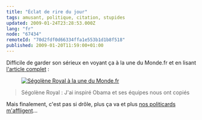 ```yaml
---
title: "Éclat de rire du jour"
tags: amusant, politique, citation, stupides
updated: 2009-01-24T23:28:53.000Z
lang: "fr"
node: "67434"
remoteId: "70d2fdf0d66334ffa1e553b1d1b8f518"
published: 2009-01-20T11:59:00+01:00
---
```


Difficile de garder son sérieux en voyant ça à la une du Monde.fr et en lisant [l'article complet](http://www.lemonde.fr/international/article/2009/01/20/segolene-royal-j-ai-inspire-obama-et-ses-equipes-nous-ont-copies_1143977_3210.html#ens_id=1143922) :

<figure class="object-center"><a href="/images/segolene-royal-a-la-une-du-monde-fr.jpg"><img loading="lazy" src="/images//segolene-royal-a-la-une-du-monde-fr.jpg" alt="Ségolène Royal à la une du Monde.fr">
</a></figure>

<blockquote>

Ségolène Royal : J'ai inspiré Obama et ses équipes nous ont copiés
</blockquote>


Mais finalement, c'est pas si drôle, plus ça va et plus [nos politicards m'affligent](/post/et-pan)…

